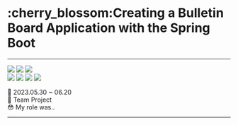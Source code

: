 <h1>:cherry_blossom:Creating a Bulletin Board Application with the Spring Boot</h1>

<hr>
<span>
  <img src="https://img.shields.io/badge/Spring-6DB33F?style=for-the-badge&logo=Spring&logoColor=white"/>
  <img src="https://img.shields.io/badge/apachetomcat-F8DC75?style=for-the-badge&logo=apachetomcat&logoColor=white"/>
  <img src="https://img.shields.io/badge/oracle-F80000?style=for-the-badge&logo=oracle&logoColor=white"/>
</span>
<br>
<span>
  <img src="https://img.shields.io/badge/Java 17.0.6-007396?style=for-the-badge&logo=OpenJDK&logoColor=white"/>
  <img src="https://img.shields.io/badge/JavaScript-F7DF1E?style=for-the-badge&logo=JavaScript&logoColor=black"/>
  <img src="https://img.shields.io/badge/HTML5-E34F26?style=for-the-badge&logo=HTML5&logoColor=black"/>
  <img src="https://img.shields.io/badge/CSS3-1572B6?style=for-the-badge&logo=CSS3&logoColor=black"/>
</span>

:calendar: 2023.05.30 ~ 06.20<br>
:raising_hand: Team Project<br>
:flushed: My role was.. <br>


<hr>

